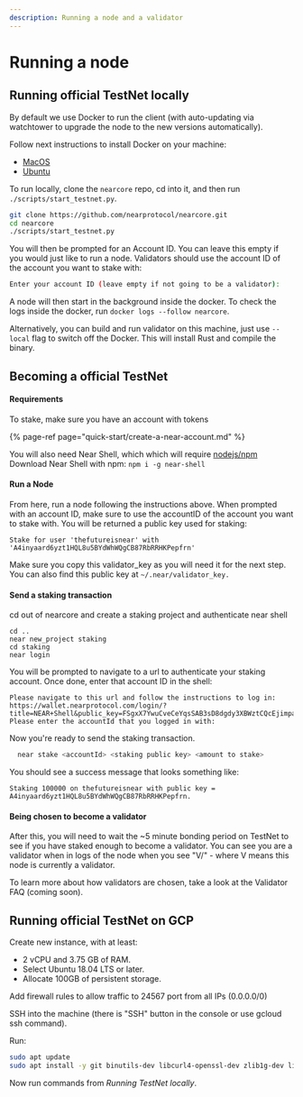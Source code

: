 ```yaml
---
description: Running a node and a validator
---
```


# Running a node

## Running official TestNet locally

By default we use Docker to run the client \(with auto-updating via watchtower to upgrade the node to the new versions automatically\).

Follow next instructions to install Docker on your machine:

* [MacOS](https://docs.docker.com/docker-for-mac/install/)
* [Ubuntu](https://docs.docker.com/install/linux/docker-ce/ubuntu/)

To run locally, clone the `nearcore` repo, cd into it, and then run `./scripts/start_testnet.py`.

```bash
git clone https://github.com/nearprotocol/nearcore.git
cd nearcore
./scripts/start_testnet.py
```

You will then be prompted for an Account ID. You can leave this empty if you would just like to run a node. Validators should use the account ID of the account you want to stake with:

```bash
Enter your account ID (leave empty if not going to be a validator): 
```

A node will then start in the background inside the docker. To check the logs inside the docker, run `docker logs --follow nearcore`.

Alternatively, you can build and run validator on this machine, just use `--local` flag to switch off the Docker. This will install Rust and compile the binary.

## Becoming a official TestNet

#### Requirements

To stake, make sure you have an account with tokens

{% page-ref page="quick-start/create-a-near-account.md" %}

You will also need Near Shell, which which will require [nodejs/npm](https://www.npmjs.com/get-npm)  
Download Near Shell with npm: `npm i -g near-shell`

#### Run a Node

From here, run a node following the instructions above. When prompted with an account ID, make sure to use the accountID of the account you want to stake with. You will be returned a public key used for staking:

`Stake for user 'thefutureisnear' with 'A4inyaard6yzt1HQL8u5BYdWhWQgCB87RbRRHKPepfrn'`

Make sure you copy this validator\_key as you will need it for the next step. You can also find this public key at `~/.near/validator_key.`

#### Send a staking transaction

cd out of nearcore and create a staking project and authenticate near shell 

```text
cd ..
near new_project staking
cd staking
near login 
```

You will be prompted to navigate to a url to authenticate your staking account. Once done, enter that account ID in the shell:

```text
Please navigate to this url and follow the instructions to log in: 
https://wallet.nearprotocol.com/login/?title=NEAR+Shell&public_key=FSgxX7YwuCveCeYqsSAB3sD8dgdy3XBWztCQcEjimpaN
Please enter the accountId that you logged in with:
```

Now you're ready to send the staking transaction. 

```bash
  near stake <accountId> <staking public key> <amount to stake>
```

You should see a success message that looks something like: 

```text
Staking 100000 on thefutureisnear with public key = A4inyaard6yzt1HQL8u5BYdWhWQgCB87RbRRHKPepfrn.
```

#### Being chosen to become a validator

After this, you will need to wait the ~5 minute bonding period on TestNet to see if you have staked enough to become a validator.  You can see you are a validator when in logs of the node when you see "V/" - where V means this node is currently a validator. 

To learn more about how validators are chosen, take a look at the Validator FAQ \(coming soon\). 

## Running official TestNet on GCP

Create new instance, with at least:

* 2 vCPU and 3.75 GB of RAM.
* Select Ubuntu 18.04 LTS or later.
* Allocate 100GB of persistent storage.

Add firewall rules to allow traffic to 24567 port from all IPs \(0.0.0.0/0\)

SSH into the machine \(there is "SSH" button in the console or use gcloud ssh command\).

Run:

```bash
sudo apt update
sudo apt install -y git binutils-dev libcurl4-openssl-dev zlib1g-dev libdw-dev libiberty-dev cmake gcc g++ python docker.io protobuf-compiler
```

Now run commands from _Running TestNet locally_.

